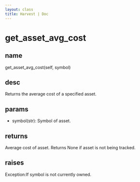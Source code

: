```yaml
---
layout: class
title: Harvest | Doc
---
```


# get_asset_avg_cost
## name
get_asset_avg_cost(self, symbol)
## desc
Returns the average cost of a specified asset.
## params
- symbol(str): Symbol of asset.
## returns
Average cost of asset. Returns None if asset is not being tracked.
## raises
Exception:If symbol is not currently owned.


